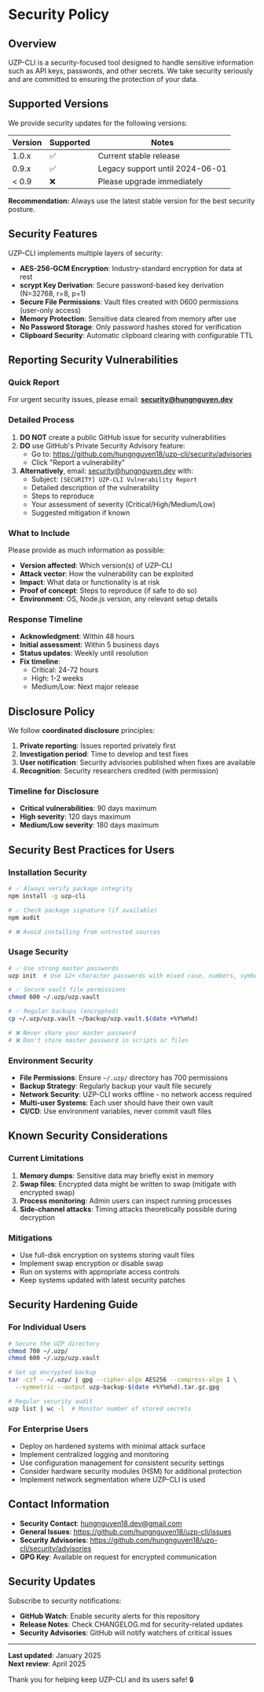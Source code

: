# Security Policy

## Overview

UZP-CLI is a security-focused tool designed to handle sensitive information such as API keys, passwords, and other secrets. We take security seriously and are committed to ensuring the protection of your data.

## Supported Versions

We provide security updates for the following versions:

| Version | Supported          | Notes |
| ------- | ------------------ | ----- |
| 1.0.x   | :white_check_mark: | Current stable release |
| 0.9.x   | :white_check_mark: | Legacy support until 2024-06-01 |
| < 0.9   | :x:                | Please upgrade immediately |

**Recommendation:** Always use the latest stable version for the best security posture.

## Security Features

UZP-CLI implements multiple layers of security:

- **AES-256-GCM Encryption**: Industry-standard encryption for data at rest
- **scrypt Key Derivation**: Secure password-based key derivation (N=32768, r=8, p=1)
- **Secure File Permissions**: Vault files created with 0600 permissions (user-only access)
- **Memory Protection**: Sensitive data cleared from memory after use
- **No Password Storage**: Only password hashes stored for verification
- **Clipboard Security**: Automatic clipboard clearing with configurable TTL

## Reporting Security Vulnerabilities

### Quick Report
For urgent security issues, please email: **security@hungnguyen.dev**

### Detailed Process

1. **DO NOT** create a public GitHub issue for security vulnerabilities
2. **DO** use GitHub's Private Security Advisory feature:
   - Go to: https://github.com/hungnguyen18/uzp-cli/security/advisories
   - Click "Report a vulnerability"
3. **Alternatively**, email: security@hungnguyen.dev with:
   - Subject: `[SECURITY] UZP-CLI Vulnerability Report`
   - Detailed description of the vulnerability
   - Steps to reproduce
   - Your assessment of severity (Critical/High/Medium/Low)
   - Suggested mitigation if known

### What to Include

Please provide as much information as possible:

- **Version affected**: Which version(s) of UZP-CLI
- **Attack vector**: How the vulnerability can be exploited
- **Impact**: What data or functionality is at risk
- **Proof of concept**: Steps to reproduce (if safe to do so)
- **Environment**: OS, Node.js version, any relevant setup details

### Response Timeline

- **Acknowledgment**: Within 48 hours
- **Initial assessment**: Within 5 business days
- **Status updates**: Weekly until resolution
- **Fix timeline**: 
  - Critical: 24-72 hours
  - High: 1-2 weeks
  - Medium/Low: Next major release

## Disclosure Policy

We follow **coordinated disclosure** principles:

1. **Private reporting**: Issues reported privately first
2. **Investigation period**: Time to develop and test fixes
3. **User notification**: Security advisories published when fixes are available
4. **Recognition**: Security researchers credited (with permission)

### Timeline for Disclosure

- **Critical vulnerabilities**: 90 days maximum
- **High severity**: 120 days maximum  
- **Medium/Low severity**: 180 days maximum

## Security Best Practices for Users

### Installation Security

```bash
# ✅ Always verify package integrity
npm install -g uzp-cli

# ✅ Check package signature (if available)
npm audit

# ❌ Avoid installing from untrusted sources
```

### Usage Security

```bash
# ✅ Use strong master passwords
uzp init  # Use 12+ character passwords with mixed case, numbers, symbols

# ✅ Secure vault file permissions
chmod 600 ~/.uzp/uzp.vault

# ✅ Regular backups (encrypted)
cp ~/.uzp/uzp.vault ~/backup/uzp.vault.$(date +%Y%m%d)

# ❌ Never share your master password
# ❌ Don't store master password in scripts or files
```

### Environment Security

- **File Permissions**: Ensure `~/.uzp/` directory has 700 permissions
- **Backup Strategy**: Regularly backup your vault file securely
- **Network Security**: UZP-CLI works offline - no network access required
- **Multi-user Systems**: Each user should have their own vault
- **CI/CD**: Use environment variables, never commit vault files

## Known Security Considerations

### Current Limitations

1. **Memory dumps**: Sensitive data may briefly exist in memory
2. **Swap files**: Encrypted data might be written to swap (mitigate with encrypted swap)
3. **Process monitoring**: Admin users can inspect running processes
4. **Side-channel attacks**: Timing attacks theoretically possible during decryption

### Mitigations

- Use full-disk encryption on systems storing vault files
- Implement swap encryption or disable swap
- Run on systems with appropriate access controls
- Keep systems updated with latest security patches

## Security Hardening Guide

### For Individual Users

```bash
# Secure the UZP directory
chmod 700 ~/.uzp/
chmod 600 ~/.uzp/uzp.vault

# Set up encrypted backup
tar -czf - ~/.uzp/ | gpg --cipher-algo AES256 --compress-algo 1 \
  --symmetric --output uzp-backup-$(date +%Y%m%d).tar.gz.gpg

# Regular security audit
uzp list | wc -l  # Monitor number of stored secrets
```

### For Enterprise Users

- Deploy on hardened systems with minimal attack surface
- Implement centralized logging and monitoring
- Use configuration management for consistent security settings
- Consider hardware security modules (HSM) for additional protection
- Implement network segmentation where UZP-CLI is used

## Contact Information

- **Security Contact**: hungnguyen18.dev@gmail.com
- **General Issues**: https://github.com/hungnguyen18/uzp-cli/issues  
- **Security Advisories**: https://github.com/hungnguyen18/uzp-cli/security/advisories
- **GPG Key**: Available on request for encrypted communication

## Security Updates

Subscribe to security notifications:

- **GitHub Watch**: Enable security alerts for this repository
- **Release Notes**: Check CHANGELOG.md for security-related updates
- **Security Advisories**: GitHub will notify watchers of critical issues

---

**Last updated**: January 2025  
**Next review**: April 2025

Thank you for helping keep UZP-CLI and its users safe! 🔒
